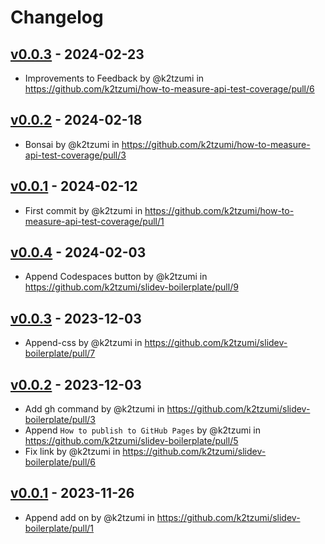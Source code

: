 # Changelog

## [v0.0.3](https://github.com/k2tzumi/how-to-measure-api-test-coverage/compare/v0.0.2...v0.0.3) - 2024-02-23
- Improvements to Feedback by @k2tzumi in https://github.com/k2tzumi/how-to-measure-api-test-coverage/pull/6

## [v0.0.2](https://github.com/k2tzumi/how-to-measure-api-test-coverage/compare/v0.0.1...v0.0.2) - 2024-02-18
- Bonsai by @k2tzumi in https://github.com/k2tzumi/how-to-measure-api-test-coverage/pull/3

## [v0.0.1](https://github.com/k2tzumi/how-to-measure-api-test-coverage/commits/v0.0.1) - 2024-02-12
- First commit by @k2tzumi in https://github.com/k2tzumi/how-to-measure-api-test-coverage/pull/1

## [v0.0.4](https://github.com/k2tzumi/slidev-boilerplate/compare/v0.0.3...v0.0.4) - 2024-02-03
- Append Codespaces button by @k2tzumi in https://github.com/k2tzumi/slidev-boilerplate/pull/9

## [v0.0.3](https://github.com/k2tzumi/slidev-boilerplate/compare/v0.0.2...v0.0.3) - 2023-12-03
- Append-css by @k2tzumi in https://github.com/k2tzumi/slidev-boilerplate/pull/7

## [v0.0.2](https://github.com/k2tzumi/slidev-boilerplate/compare/v0.0.1...v0.0.2) - 2023-12-03
- Add gh command by @k2tzumi in https://github.com/k2tzumi/slidev-boilerplate/pull/3
- Append `How to publish to GitHub Pages` by @k2tzumi in https://github.com/k2tzumi/slidev-boilerplate/pull/5
- Fix link by @k2tzumi in https://github.com/k2tzumi/slidev-boilerplate/pull/6

## [v0.0.1](https://github.com/k2tzumi/slidev-boilerplate/commits/v0.0.1) - 2023-11-26
- Append add on by @k2tzumi in https://github.com/k2tzumi/slidev-boilerplate/pull/1
